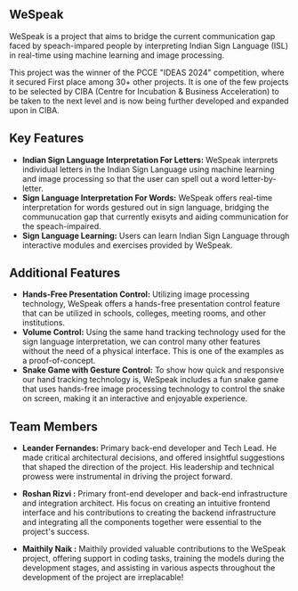 ## WeSpeak

WeSpeak is a project that aims to bridge the current communication gap faced by speach-impared people by interpreting Indian Sign Language (ISL) in real-time using machine learning and image processing.

This project was the winner of the PCCE "IDEAS 2024" competition, where it secured First place among 30+ other projects. 
It is one of the few projects to be selected by CIBA (Centre for Incubation & Business Acceleration) to be taken to the next level and is now being further developed and expanded upon in CIBA.

## Key Features

- **Indian Sign Language Interpretation For Letters:** WeSpeak interprets individual letters in the Indian Sign Language using machine learning and image processing so that the user can spell out a word letter-by-letter.
- **Sign Language Interpretation For Words:** WeSpeak offers real-time interpretation for words gestured out in sign language, bridging the communucation gap that currently exisyts and aiding communication for the speach-impaired.
- **Sign Language Learning:** Users can learn Indian Sign Language through interactive modules and exercises provided by WeSpeak.

## Additional Features
- **Hands-Free Presentation Control:** Utilizing image processing technology, WeSpeak offers a hands-free presentation control feature that can be utilized in schools, colleges, meeting rooms, and other institutions.
- **Volume Control:** Using the same hand tracking technology used for the sign language interpretation, we can control many other features without the need of a physical interface. This is one of the examples as a proof-of-concept.
- **Snake Game with Gesture Control:** To show how quick and responsive our hand tracking technology is, WeSpeak includes a fun snake game that uses hands-free image processing technology to control the snake on screen, making it an interactive and enjoyable experience.

## Team Members
- **Leander Fernandes:**
Primary back-end developer and Tech Lead. He made critical architectural decisions, and offered insightful suggestions that shaped the direction of the project. His leadership and technical prowess were instrumental in driving the project forward.

- **Roshan Rizvi :**
Primary front-end developer and back-end infrastructure and integration architect. His focus on creating an intuitive frontend interface and his contributions to creating the backend infrastructure and integrating all the components together were essential to the project's success. 

- **Maithily Naik :**
Maithily provided valuable contributions to the WeSpeak project, offering support in coding tasks, training the models during the development stages, and assisting in various aspects throughout the development of the project are irreplacable!

